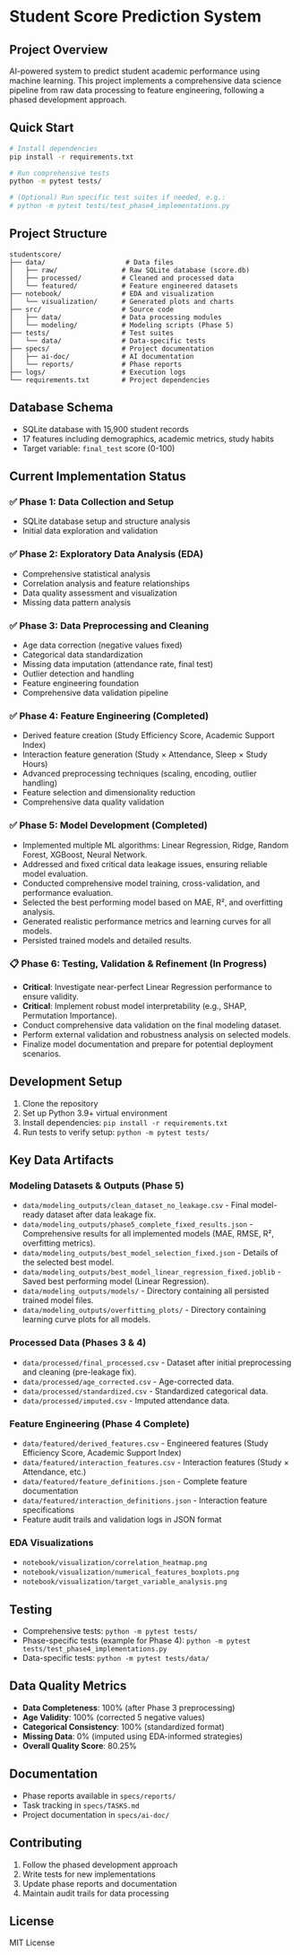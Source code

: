 # Student Score Prediction System

## Project Overview
AI-powered system to predict student academic performance using machine learning. This project implements a comprehensive data science pipeline from raw data processing to feature engineering, following a phased development approach.

## Quick Start
```bash
# Install dependencies
pip install -r requirements.txt

# Run comprehensive tests
python -m pytest tests/

# (Optional) Run specific test suites if needed, e.g.:
# python -m pytest tests/test_phase4_implementations.py
```

## Project Structure
```
studentscore/
├── data/                    # Data files
│   ├── raw/                # Raw SQLite database (score.db)
│   ├── processed/          # Cleaned and processed data
│   └── featured/           # Feature engineered datasets
├── notebook/               # EDA and visualization
│   └── visualization/      # Generated plots and charts
├── src/                    # Source code
│   ├── data/               # Data processing modules
│   └── modeling/           # Modeling scripts (Phase 5)
├── tests/                  # Test suites
│   └── data/               # Data-specific tests
├── specs/                  # Project documentation
│   ├── ai-doc/             # AI documentation
│   └── reports/            # Phase reports
├── logs/                   # Execution logs
└── requirements.txt        # Project dependencies
```

## Database Schema
- SQLite database with 15,900 student records
- 17 features including demographics, academic metrics, study habits
- Target variable: `final_test` score (0-100)

## Current Implementation Status

### ✅ Phase 1: Data Collection and Setup
- SQLite database setup and structure analysis
- Initial data exploration and validation

### ✅ Phase 2: Exploratory Data Analysis (EDA)
- Comprehensive statistical analysis
- Correlation analysis and feature relationships
- Data quality assessment and visualization
- Missing data pattern analysis

### ✅ Phase 3: Data Preprocessing and Cleaning
- Age data correction (negative values fixed)
- Categorical data standardization
- Missing data imputation (attendance rate, final test)
- Outlier detection and handling
- Feature engineering foundation
- Comprehensive data validation pipeline

### ✅ Phase 4: Feature Engineering (Completed)
- Derived feature creation (Study Efficiency Score, Academic Support Index)
- Interaction feature generation (Study × Attendance, Sleep × Study Hours)
- Advanced preprocessing techniques (scaling, encoding, outlier handling)
- Feature selection and dimensionality reduction
- Comprehensive data quality validation

### ✅ Phase 5: Model Development (Completed)
- Implemented multiple ML algorithms: Linear Regression, Ridge, Random Forest, XGBoost, Neural Network.
- Addressed and fixed critical data leakage issues, ensuring reliable model evaluation.
- Conducted comprehensive model training, cross-validation, and performance evaluation.
- Selected the best performing model based on MAE, R², and overfitting analysis.
- Generated realistic performance metrics and learning curves for all models.
- Persisted trained models and detailed results.

### 📋 Phase 6: Testing, Validation & Refinement (In Progress)
- **Critical**: Investigate near-perfect Linear Regression performance to ensure validity.
- **Critical**: Implement robust model interpretability (e.g., SHAP, Permutation Importance).
- Conduct comprehensive data validation on the final modeling dataset.
- Perform external validation and robustness analysis on selected models.
- Finalize model documentation and prepare for potential deployment scenarios.

## Development Setup
1. Clone the repository
2. Set up Python 3.9+ virtual environment
3. Install dependencies: `pip install -r requirements.txt`
4. Run tests to verify setup: `python -m pytest tests/`

## Key Data Artifacts

### Modeling Datasets & Outputs (Phase 5)
- `data/modeling_outputs/clean_dataset_no_leakage.csv` - Final model-ready dataset after data leakage fix.
- `data/modeling_outputs/phase5_complete_fixed_results.json` - Comprehensive results for all implemented models (MAE, RMSE, R², overfitting metrics).
- `data/modeling_outputs/best_model_selection_fixed.json` - Details of the selected best model.
- `data/modeling_outputs/best_model_linear_regression_fixed.joblib` - Saved best performing model (Linear Regression).
- `data/modeling_outputs/models/` - Directory containing all persisted trained model files.
- `data/modeling_outputs/overfitting_plots/` - Directory containing learning curve plots for all models.

### Processed Data (Phases 3 & 4)
- `data/processed/final_processed.csv` - Dataset after initial preprocessing and cleaning (pre-leakage fix).
- `data/processed/age_corrected.csv` - Age-corrected data.
- `data/processed/standardized.csv` - Standardized categorical data.
- `data/processed/imputed.csv` - Imputed attendance data.

### Feature Engineering (Phase 4 Complete)
- `data/featured/derived_features.csv` - Engineered features (Study Efficiency Score, Academic Support Index)
- `data/featured/interaction_features.csv` - Interaction features (Study × Attendance, etc.)
- `data/featured/feature_definitions.json` - Complete feature documentation
- `data/featured/interaction_definitions.json` - Interaction feature specifications
- Feature audit trails and validation logs in JSON format

### EDA Visualizations
- `notebook/visualization/correlation_heatmap.png`
- `notebook/visualization/numerical_features_boxplots.png`
- `notebook/visualization/target_variable_analysis.png`

## Testing
- Comprehensive tests: `python -m pytest tests/`
- Phase-specific tests (example for Phase 4):
  `python -m pytest tests/test_phase4_implementations.py`
- Data-specific tests:
  `python -m pytest tests/data/`

## Data Quality Metrics
- **Data Completeness**: 100% (after Phase 3 preprocessing)
- **Age Validity**: 100% (corrected 5 negative values)
- **Categorical Consistency**: 100% (standardized format)
- **Missing Data**: 0% (imputed using EDA-informed strategies)
- **Overall Quality Score**: 80.25%

## Documentation
- Phase reports available in `specs/reports/`
- Task tracking in `specs/TASKS.md`
- Project documentation in `specs/ai-doc/`

## Contributing
1. Follow the phased development approach
2. Write tests for new implementations
3. Update phase reports and documentation
4. Maintain audit trails for data processing

## License
MIT License
